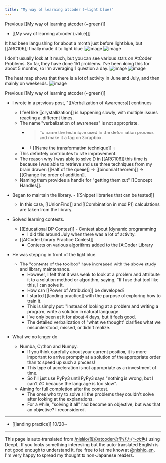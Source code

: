 ```yaml
---
title: "My way of learning atcoder (~light blue)"
---
```


Previous [[My way of learning atcoder (~green)]]
- [[My way of learning atcoder (~blue)]]

It had been languishing for about a month just before light blue, but [[ARC106]] finally made it to light blue.
![image](https://gyazo.com/f6135300b90474a9c0175d10ef3dfc84/thumb/1000)
![image](https://gyazo.com/0c19e85e8e4d6363373c906c7b48e375/thumb/1000)


I don't usually look at it much, but you can see various stats on AtCoder Problems. So far, they have done 151 problems. I've been doing this for about 5 months, so I'm averaging 1 question a day.
![image](https://gyazo.com/1e5e3a08cebe8e17297bbb8b359d9ed6/thumb/1000)
![image](https://gyazo.com/3fb401a14bfca098dcd55d38b74d2dd1/thumb/1000)

The heat map shows that there is a lot of activity in June and July, and then mainly on weekends.
![image](https://gyazo.com/a545e29a1fe805d14403c557efcb5833/thumb/1000)

Previous [[My way of learning atcoder (~green)]]

- I wrote in a previous post, "[[Verbalization of Awareness]] continues
    - I feel like [[crystallization]] is happening slowly, with multiple issues reacting at different times.
    - The name "verbalization of awareness" is not appropriate.
        - > To name the technique used in the deformation process and make it a tag on Scrapbox.
        - 「 [[Name the transformation technique]] 」
    - This definitely contributes to rate improvement.
    - The reason why I was able to solve D in [[ARC106]] this time is because I was able to retrieve and use three techniques from my brain drawer: [[Half of the queue]] → [[binomial theorem]] → [[Change the order of addition]].
    - Naming them provides a handle for "getting them out" [[Concept Handles]].

- Began to maintain the library.
        - [[Snippet libraries that can be tested]]
    - In this case, [[UnionFind]] and [[Combination in mod P]] calculations are taken from the library.

- Solved learning contests.
    - [[Educational DP Contest]]
            - Contest about [dynamic programming
        - I did this around July when there was a lot of activity.
    - [[AtCoder Library Practice Contest]]
        - Contests on various algorithms added to the [AtCoder Library

- He was stepping in front of the light blue.
    - The "contents of the toolbox" have increased with the above study and library maintenance.
        - However, I felt that it was weak to look at a problem and attribute it to a solution method or algorithm, saying, "If I use that tool like this, I can solve it.
        - How can [[Power of Attribution]] be developed?
        - I started [[landing practice]] with the purpose of exploring how to train it.
        - This is simply put: "Instead of looking at a problem and writing a program, write a solution in natural language.
        - I've only been at it for about 4 days, but it feels good.
        - The detailed verbalization of "what we thought" clarifies what we misunderstood, missed, or didn't realize.

- What we no longer do
    - Numba, Cython and Numpy.
        - If you think carefully about your current position, it is more important to arrive promptly at a solution of the appropriate order than to speed up such a process!
        - This type of acceleration is not appropriate as an investment of time.
        - So I'll just use PyPy3 until PyPy3 says "nothing is wrong, but I can't AC because the language is too slow".
    - Aiming for full completion after the contest.
        - The ones who try to solve all the problems they couldn't solve after looking at the explanations.
        - For a while, "solving it all" had become an objective, but was that an objective? I reconsidered.

---
- [[landing practice]]  10/20~

---
This page is auto-translated from [/nishio/僕のatcoderの学び方(〜水色)](https://scrapbox.io/nishio/僕のatcoderの学び方(〜水色)) using DeepL. If you looks something interesting but the auto-translated English is not good enough to understand it, feel free to let me know at [@nishio_en](https://twitter.com/nishio_en). I'm very happy to spread my thought to non-Japanese readers.